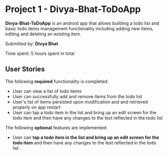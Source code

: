 
# <Strong> Project 1 - Divya-Bhat-ToDoApp </Strong>

<Strong> Divya-Bhat-ToDoApp</Strong> is an android app that allows building a todo list and basic todo items management functionality including adding new items, editing and deleting an existing item.

Submitted by: <Strong> Divya Bhat </Strong>

Time spent: 5 hours spent in total

## User Stories

The following **required** functionality is completed:

 * User can view a list of todo items
 * User can successfully add and remove items from the todo list
 * User's list of items persisted upon modification and and retrieved properly on app restart
 * User can tap a todo item in the list and bring up an edit screen for the todo item and then have any changes to the text reflected in the todo list
 
The following **optional** features are implemented:

* User can **tap a todo item in the list and bring up an edit screen for the todo item** and then have any changes to the text reflected in the todo list

